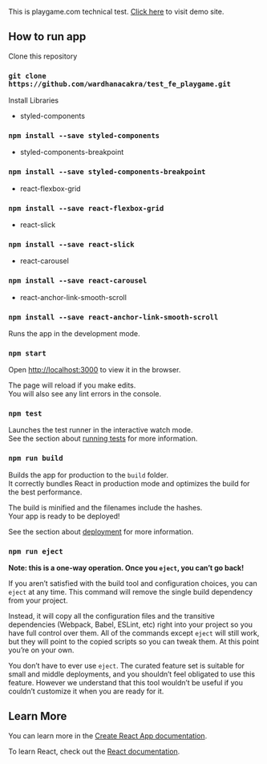 This is playgame.com technical test. [Click here](http://test-fe.seuneu.com) to visit demo site.

## How to run app

Clone this repository

### `git clone https://github.com/wardhanacakra/test_fe_playgame.git`

Install Libraries

- styled-components

### `npm install --save styled-components`

- styled-components-breakpoint

### `npm install --save styled-components-breakpoint`

- react-flexbox-grid

### `npm install --save react-flexbox-grid`

- react-slick

### `npm install --save react-slick`

- react-carousel

### `npm install --save react-carousel`

- react-anchor-link-smooth-scroll

### `npm install --save react-anchor-link-smooth-scroll`

Runs the app in the development mode.

### `npm start`

Open [http://localhost:3000](http://localhost:3000) to view it in the browser.

The page will reload if you make edits.<br>
You will also see any lint errors in the console.

### `npm test`

Launches the test runner in the interactive watch mode.<br>
See the section about [running tests](https://facebook.github.io/create-react-app/docs/running-tests) for more information.

### `npm run build`

Builds the app for production to the `build` folder.<br>
It correctly bundles React in production mode and optimizes the build for the best performance.

The build is minified and the filenames include the hashes.<br>
Your app is ready to be deployed!

See the section about [deployment](https://facebook.github.io/create-react-app/docs/deployment) for more information.

### `npm run eject`

**Note: this is a one-way operation. Once you `eject`, you can’t go back!**

If you aren’t satisfied with the build tool and configuration choices, you can `eject` at any time. This command will remove the single build dependency from your project.

Instead, it will copy all the configuration files and the transitive dependencies (Webpack, Babel, ESLint, etc) right into your project so you have full control over them. All of the commands except `eject` will still work, but they will point to the copied scripts so you can tweak them. At this point you’re on your own.

You don’t have to ever use `eject`. The curated feature set is suitable for small and middle deployments, and you shouldn’t feel obligated to use this feature. However we understand that this tool wouldn’t be useful if you couldn’t customize it when you are ready for it.

## Learn More

You can learn more in the [Create React App documentation](https://facebook.github.io/create-react-app/docs/getting-started).

To learn React, check out the [React documentation](https://reactjs.org/).
